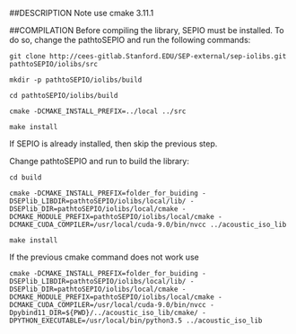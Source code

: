##DESCRIPTION
Note use cmake 3.11.1

##COMPILATION
Before compiling the library, SEPIO must be installed. To do so, change the pathtoSEPIO and run the following commands:
```
git clone http://cees-gitlab.Stanford.EDU/SEP-external/sep-iolibs.git pathtoSEPIO/iolibs/src

mkdir -p pathtoSEPIO/iolibs/build

cd pathtoSEPIO/iolibs/build

cmake -DCMAKE_INSTALL_PREFIX=../local ../src

make install
```
If SEPIO is already installed, then skip the previous step.

Change pathtoSEPIO and run to build the library:
```
cd build

cmake -DCMAKE_INSTALL_PREFIX=folder_for_buiding -DSEPlib_LIBDIR=pathtoSEPIO/iolibs/local/lib/ -DSEPlib_DIR=pathtoSEPIO/iolibs/local/cmake -DCMAKE_MODULE_PREFIX=pathtoSEPIO/iolibs/local/cmake -DCMAKE_CUDA_COMPILER=/usr/local/cuda-9.0/bin/nvcc ../acoustic_iso_lib

make install
```

If the previous cmake command does not work use
```
cmake -DCMAKE_INSTALL_PREFIX=folder_for_buiding -DSEPlib_LIBDIR=pathtoSEPIO/iolibs/local/lib/ -DSEPlib_DIR=pathtoSEPIO/iolibs/local/cmake -DCMAKE_MODULE_PREFIX=pathtoSEPIO/iolibs/local/cmake -DCMAKE_CUDA_COMPILER=/usr/local/cuda-9.0/bin/nvcc -Dpybind11_DIR=${PWD}/../acoustic_iso_lib/cmake/ -DPYTHON_EXECUTABLE=/usr/local/bin/python3.5 ../acoustic_iso_lib
```
